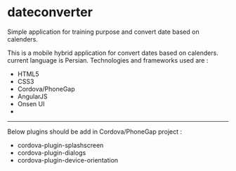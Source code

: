 # dateconverter
Simple application for training purpose and convert date based on calenders.

This is a mobile hybrid application for convert dates based on calenders. current language is Persian.
Technologies and frameworks used are :
- HTML5
- CSS3
- Cordova/PhoneGap
- AngularJS
- Onsen UI
- 
***
Below plugins should be add in Cordova/PhoneGap project :
- cordova-plugin-splashscreen
- cordova-plugin-dialogs
- cordova-plugin-device-orientation

